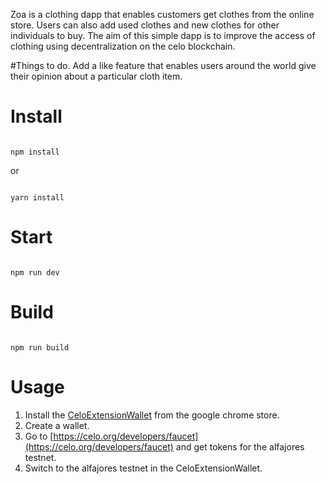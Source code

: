 Zoa is a clothing dapp that enables customers get clothes from the online store. Users can also add used clothes and new clothes for other individuals to buy. The aim of this simple dapp is to improve the access of clothing using decentralization on the celo blockchain.


#Things to do.
Add a like feature that enables users around the world give their opinion about a particular cloth item.


# Install

```

npm install

```

or 

```

yarn install

```

# Start

```

npm run dev

```

# Build

```

npm run build

```
# Usage
1. Install the [CeloExtensionWallet](https://chrome.google.com/webstore/detail/celoextensionwallet/kkilomkmpmkbdnfelcpgckmpcaemjcdh?hl=en) from the google chrome store.
2. Create a wallet.
3. Go to [https://celo.org/developers/faucet](https://celo.org/developers/faucet) and get tokens for the alfajores testnet.
4. Switch to the alfajores testnet in the CeloExtensionWallet.
